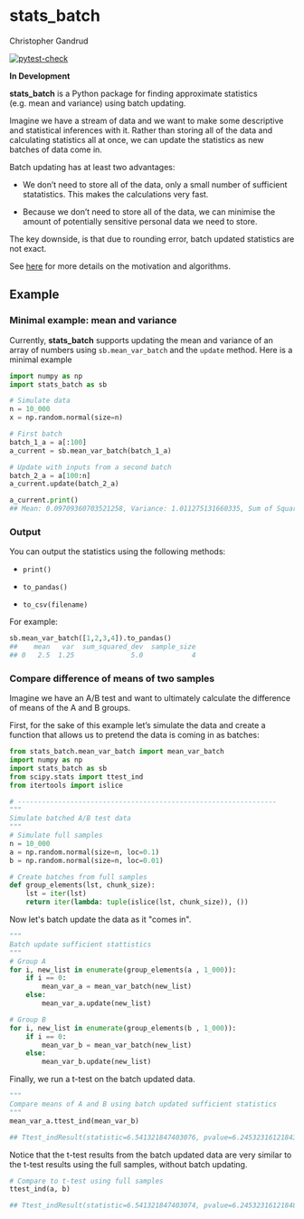 stats\_batch
================
Christopher Gandrud

[![pytest-check](https://github.com/christophergandrud/stats_batch/actions/workflows/test-stats-batch.yaml/badge.svg)](https://github.com/christophergandrud/stats_batch/actions)

**In Development**

**stats\_batch** is a Python package for finding approximate statistics
(e.g. mean and variance) using batch updating.

Imagine we have a stream of data and we want to make some descriptive
and statistical inferences with it. Rather than storing all of the data
and calculating statistics all at once, we can update the statistics as
new batches of data come in.

Batch updating has at least two advantages:

-   We don’t need to store all of the data, only a small number of
    sufficient statatistics. This makes the calculations very fast.

-   Because we don’t need to store all of the data, we can minimise the
    amount of potentially sensitive personal data we need to store.

The key downside, is that due to rounding error, batch updated
statistics are not exact.

See
[here](https://elegant-heyrovsky-54a43f.netlify.app/privacy-first-ds-mean-var.html)
for more details on the motivation and algorithms.

## Example

### Minimal example: mean and variance

Currently, **stats_batch** supports updating the mean and variance of an array of numbers using `sb.mean_var_batch` and the `update` method. 
Here is a minimal example

``` python
import numpy as np
import stats_batch as sb

# Simulate data
n = 10_000
x = np.random.normal(size=n)

# First batch
batch_1_a = a[:100]  
a_current = sb.mean_var_batch(batch_1_a)

# Update with inputs from a second batch
batch_2_a = a[100:n]
a_current.update(batch_2_a)

a_current.print()
## Mean: 0.09709360703521258, Variance: 1.011275131660335, Sum of Squared Dev.: 10111.74004147169, Sample Size: 10000
```

### Output

You can output the statistics using the following methods:

- `print()`

- `to_pandas()`

- `to_csv(filename)`

For example:

```python
sb.mean_var_batch([1,2,3,4]).to_pandas()
##    mean   var  sum_squared_dev  sample_size
## 0   2.5  1.25              5.0            4
```

### Compare difference of means of two samples

Imagine we have an A/B test and want to ultimately calculate the
difference of means of the A and B groups.

First, for the sake of this example let’s simulate the data and create a
function that allows us to pretend the data is coming in as batches:

```python
from stats_batch.mean_var_batch import mean_var_batch
import numpy as np
import stats_batch as sb
from scipy.stats import ttest_ind
from itertools import islice

# ----------------------------------------------------------------
"""
Simulate batched A/B test data
"""
# Simulate full samples
n = 10_000
a = np.random.normal(size=n, loc=0.1)
b = np.random.normal(size=n, loc=0.01)

# Create batches from full samples
def group_elements(lst, chunk_size):
    lst = iter(lst)
    return iter(lambda: tuple(islice(lst, chunk_size)), ())
```

Now let's batch update the data as it "comes in".

```python
"""
Batch update sufficient stattistics
"""
# Group A
for i, new_list in enumerate(group_elements(a , 1_000)):
    if i == 0:
        mean_var_a = mean_var_batch(new_list)
    else:
        mean_var_a.update(new_list)

# Group B
for i, new_list in enumerate(group_elements(b , 1_000)):
    if i == 0:
        mean_var_b = mean_var_batch(new_list)
    else:
        mean_var_b.update(new_list)
```

Finally, we run a t-test on the batch updated data. 

```python
"""
Compare means of A and B using batch updated sufficient statistics
"""
mean_var_a.ttest_ind(mean_var_b)

## Ttest_indResult(statistic=6.541321847403076, pvalue=6.245323161218439e-11)
```

Notice that the t-test results from the batch updated data are very similar to the t-test results using the full samples, without batch updating.

```python
# Compare to t-test using full samples
ttest_ind(a, b)

## Ttest_indResult(statistic=6.541321847403074, pvalue=6.245323161218484e-11)
```
